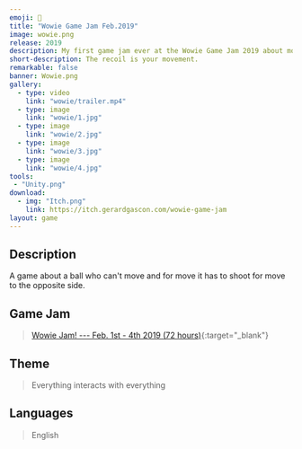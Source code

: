 ```yaml
---
emoji: 👹
title: "Wowie Game Jam Feb.2019"
image: wowie.png
release: 2019
description: My first game jam ever at the Wowie Game Jam 2019 about moving with your recoil.
short-description: The recoil is your movement.
remarkable: false
banner: Wowie.png
gallery:
  - type: video
    link: "wowie/trailer.mp4"
  - type: image
    link: "wowie/1.jpg"
  - type: image
    link: "wowie/2.jpg"
  - type: image
    link: "wowie/3.jpg"
  - type: image
    link: "wowie/4.jpg"
tools:
 - "Unity.png"
download:
  - img: "Itch.png"
    link: https://itch.gerardgascon.com/wowie-game-jam
layout: game
---
```


## Description

A game about a ball who can't move and for move it has to shoot for move to the opposite side.

## Game Jam

> [Wowie Jam! --- Feb. 1st - 4th 2019 (72 hours)](https://itch.io/jam/wowie-jam/){:target="_blank"}

## Theme

> Everything interacts with everything

## Languages

> English
